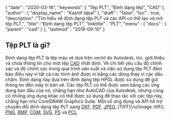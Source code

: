 {
  "date" : "2020-03-16",
  "keywords" :[ "Tệp PLT", "Định dạng tệp", "CAD" ],
  "author" : {
    "display_name" : "Kashif Iqbal"
},
  "draft" : "false",
  "toc" : true,
  "description" :"Tìm hiểu về định dạng tệp PLT và các API có thể tạo và mở tệp PLT.",
  "title" :"Định dạng tệp PLT",
  "linktitle" : "PLT",
  "menu" : {
    "docs" : {
      "parent" : "cad"
}
},
  "lastmod" : "2019-09-10"
}

## Tệp PLT là gì?

Định dạng tệp PLT là tệp máy vẽ dựa trên vectơ do Autodesk, Inc. giới thiệu và chứa thông tin cho một tệp [CAD](/vi/cad/) nhất định. Vẽ chi tiết yêu cầu độ chính xác và độ chính xác trong quá trình sản xuất và việc sử dụng tệp PLT đảm bảo điều này vì tất cả các hình ảnh được in bằng các dòng thay vì các dấu chấm. Định dạng này dựa trên định dạng tệp HPGL được sử dụng để gửi thông tin đến máy in bản vẽ. Các tệp PLT có thể được xem bằng các ứng dụng ban đầu của nó, chẳng hạn như AutoCAD của Autodesk, nhưng cũng có những ứng dụng khác có thể được sử dụng để thao tác với các tệp này, chẳng hạn như CorelDRAW Graphics Suite. Một số ứng dụng và API hỗ trợ chuyển đổi định dạng tệp PLT sang [DXF](/vi/cad/dxf/), [PDF](/vi/pdf/), [JPEG](/vi/image/jpeg/), [TIFF](/vi/image /tiff/), [PNG](/vi/image/png/), [BMP](/vi/image/bmp/), [CGM](/vi/page-description-language/cgm/), [SVG](/vi/page-description-language/svg/), [PS](/vi/page-description-language/ps/) và [PCL](/vi/page-description-language/pcl/).

